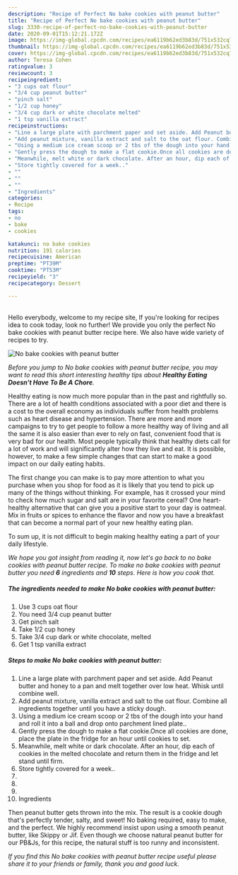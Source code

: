```yaml
---
description: "Recipe of Perfect No bake cookies with peanut butter"
title: "Recipe of Perfect No bake cookies with peanut butter"
slug: 3330-recipe-of-perfect-no-bake-cookies-with-peanut-butter
date: 2020-09-01T15:12:21.172Z
image: https://img-global.cpcdn.com/recipes/ea6119b62ed3b83d/751x532cq70/no-bake-cookies-with-peanut-butter-recipe-main-photo.jpg
thumbnail: https://img-global.cpcdn.com/recipes/ea6119b62ed3b83d/751x532cq70/no-bake-cookies-with-peanut-butter-recipe-main-photo.jpg
cover: https://img-global.cpcdn.com/recipes/ea6119b62ed3b83d/751x532cq70/no-bake-cookies-with-peanut-butter-recipe-main-photo.jpg
author: Teresa Cohen
ratingvalue: 3
reviewcount: 3
recipeingredient:
- "3 cups oat flour"
- "3/4 cup peanut butter"
- "pinch salt"
- "1/2 cup honey"
- "3/4 cup dark or white chocolate melted"
- "1 tsp vanilla extract"
recipeinstructions:
- "Line a large plate with parchment paper and set aside. Add Peanut butter and honey to a pan and melt together over low heat. Whisk until combine well."
- "Add peanut mixture, vanilla extract and salt to the oat flour. Combine all ingredients together until you have a sticky dough."
- "Using a medium ice cream scoop or 2 tbs of the dough into your hand and roll it into a ball and drop onto parchment lined plate.."
- "Gently press the dough to make a flat cookie.Once all cookies are done, place the plate in the fridge for an hour until cookies to set."
- "Meanwhile, melt white or dark chocolate. After an hour, dip each of cookies in the melted chocolate and return them in the fridge and let stand until firm."
- "Store tightly covered for a week.."
- ""
- ""
- ""
- "Ingredients"
categories:
- Recipe
tags:
- no
- bake
- cookies

katakunci: no bake cookies 
nutrition: 191 calories
recipecuisine: American
preptime: "PT39M"
cooktime: "PT53M"
recipeyield: "3"
recipecategory: Dessert

---
```

<br>
Hello everybody, welcome to my recipe site, If you're looking for recipes idea to cook today, look no further! We provide you only the perfect No bake cookies with peanut butter recipe here. We also have wide variety of recipes to try.
<br>


![No bake cookies with peanut butter](https://img-global.cpcdn.com/recipes/ea6119b62ed3b83d/751x532cq70/no-bake-cookies-with-peanut-butter-recipe-main-photo.jpg)

<i>Before you jump to No bake cookies with peanut butter recipe, you may want to read this short interesting healthy tips about <strong>Healthy Eating Doesn't Have To Be A Chore</strong>.</i>
</br>

Healthy eating is now much more popular than in the past and rightfully so. There are a lot of health conditions associated with a poor diet and there is a cost to the overall economy as individuals suffer from health problems such as heart disease and hypertension. There are more and more campaigns to try to get people to follow a more healthy way of living and all the same it is also easier than ever to rely on fast, convenient food that is very bad for our health. Most people typically think that healthy diets call for a lot of work and will significantly alter how they live and eat. It is possible, however, to make a few simple changes that can start to make a good impact on our daily eating habits.

The first change you can make is to pay more attention to what you purchase when you shop for food as it is likely that you tend to pick up many of the things without thinking. For example, has it crossed your mind to check how much sugar and salt are in your favorite cereal? One heart-healthy alternative that can give you a positive start to your day is oatmeal. Mix in fruits or spices to enhance the flavor and now you have a breakfast that can become a normal part of your new healthy eating plan.

To sum up, it is not difficult to begin making healthy eating a part of your daily lifestyle.


<i>We hope you got insight from reading it, now let's go back to no bake cookies with peanut butter recipe. To make no bake cookies with peanut butter you need <strong>6</strong> ingredients and <strong>10</strong> steps. Here is how you cook that.
</i>

##### The ingredients needed to make No bake cookies with peanut butter:

1. Use 3 cups oat flour
1. You need 3/4 cup peanut butter
1. Get pinch salt
1. Take 1/2 cup honey
1. Take 3/4 cup dark or white chocolate, melted
1. Get 1 tsp vanilla extract


##### Steps to make No bake cookies with peanut butter:

1. Line a large plate with parchment paper and set aside. Add Peanut butter and honey to a pan and melt together over low heat. Whisk until combine well.
1. Add peanut mixture, vanilla extract and salt to the oat flour. Combine all ingredients together until you have a sticky dough.
1. Using a medium ice cream scoop or 2 tbs of the dough into your hand and roll it into a ball and drop onto parchment lined plate..
1. Gently press the dough to make a flat cookie.Once all cookies are done, place the plate in the fridge for an hour until cookies to set.
1. Meanwhile, melt white or dark chocolate. After an hour, dip each of cookies in the melted chocolate and return them in the fridge and let stand until firm.
1. Store tightly covered for a week..
1. 
1. 
1. 
1. Ingredients


Then peanut butter gets thrown into the mix. The result is a cookie dough that&#39;s perfectly tender, salty, and sweet! No baking required, easy to make, and the perfect. We highly recommend insist upon using a smooth peanut butter, like Skippy or Jif. Even though we choose natural peanut butter for our PB&amp;Js, for this recipe, the natural stuff is too runny and inconsistent. 

<i>If you find this No bake cookies with peanut butter recipe useful please share it to your friends or family, thank you and good luck.</i>
